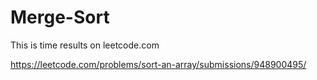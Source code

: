 # Merge-Sort


This is time results on leetcode.com

https://leetcode.com/problems/sort-an-array/submissions/948900495/
